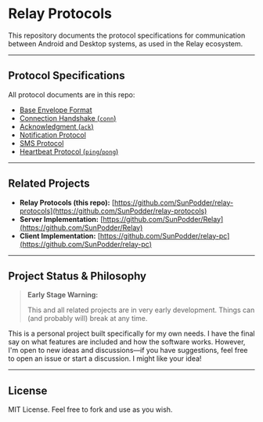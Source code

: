 # Relay Protocols

This repository documents the protocol specifications for communication between Android and Desktop systems, as used in the Relay ecosystem.

---

## Protocol Specifications

All protocol documents are in this repo:

- [Base Envelope Format](./base.md)
- [Connection Handshake (`conn`)](./conn.md)
- [Acknowledgment (`ack`)](./ack.md)
- [Notification Protocol](./notification.md)
- [SMS Protocol](./sms.md)
- [Heartbeat Protocol (`ping`/`pong`)](./pingpong.md)

---

## Related Projects

- **Relay Protocols (this repo):** [https://github.com/SunPodder/relay-protocols](https://github.com/SunPodder/relay-protocols)
- **Server Implementation:** [https://github.com/SunPodder/Relay](https://github.com/SunPodder/Relay)
- **Client Implementation:** [https://github.com/SunPodder/relay-pc](https://github.com/SunPodder/relay-pc)

---

## Project Status & Philosophy

> **Early Stage Warning:**
>
> This and all related projects are in very early development. Things can (and probably will) break at any time.

This is a personal project built specifically for my own needs. I have the final say on what features are included and how the software works. However, I'm open to new ideas and discussions—if you have suggestions, feel free to open an issue or start a discussion. I might like your idea!

---

## License

MIT License. Feel free to fork and use as you wish.
